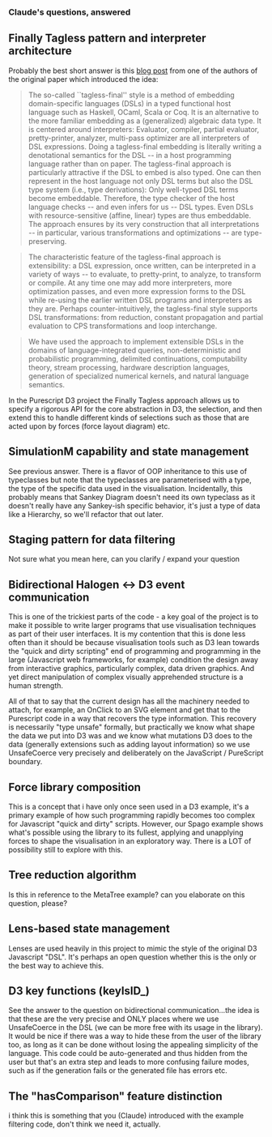 ### Claude's questions, answered

## Finally Tagless pattern and interpreter architecture
Probably the best short answer is this [blog post](https://okmij.org/ftp/tagless-final/) from one of the authors of the original paper which introduced the idea: 

> The so-called ``tagless-final'' style is a method of embedding domain-specific languages (DSLs) in a typed functional host language such as Haskell, OCaml, Scala or Coq. It is an alternative to the more familiar embedding as a (generalized) algebraic data type. It is centered around interpreters: Evaluator, compiler, partial evaluator, pretty-printer, analyzer, multi-pass optimizer are all interpreters of DSL expressions. Doing a tagless-final embedding is literally writing a denotational semantics for the DSL -- in a host programming language rather than on paper.
The tagless-final approach is particularly attractive if the DSL to embed is also typed. One can then represent in the host language not only DSL terms but also the DSL type system (i.e., type derivations): Only well-typed DSL terms become embeddable. Therefore, the type checker of the host language checks -- and even infers for us -- DSL types. Even DSLs with resource-sensitive (affine, linear) types are thus embeddable. The approach ensures by its very construction that all interpretations -- in particular, various transformations and optimizations -- are type-preserving.

> The characteristic feature of the tagless-final approach is extensibility: a DSL expression, once written, can be interpreted in a variety of ways -- to evaluate, to pretty-print, to analyze, to transform or compile. At any time one may add more interpreters, more optimization passes, and even more expression forms to the DSL while re-using the earlier written DSL programs and interpreters as they are. Perhaps counter-intuitively, the tagless-final style supports DSL transformations: from reduction, constant propagation and partial evaluation to CPS transformations and loop interchange.

> We have used the approach to implement extensible DSLs in the domains of language-integrated queries, non-deterministic and probabilistic programming, delimited continuations, computability theory, stream processing, hardware description languages, generation of specialized numerical kernels, and natural language semantics.

In the Purescript D3 project the Finally Tagless approach allows us to specify a rigorous API for the core abstraction in D3, the selection, and then extend this to handle different kinds of selections such as those that are acted upon by forces (force layout diagram) etc. 

## SimulationM capability and state management

See previous answer. There is a flavor of OOP inheritance to this use of typeclasses but note that the typeclasses are parameterised with a type, the type of the specific data used in the visualisation. Incidentally, this probably means that Sankey Diagram doesn't need its own typeclass as it doesn't really have any Sankey-ish specific behavior, it's just a type of data like a Hierarchy, so we'll refactor that out later.

## Staging pattern for data filtering

Not sure what you mean here, can you clarify / expand your question


## Bidirectional Halogen ↔ D3 event communication

This is one of the trickiest parts of the code - a key goal of the project is to make it possible to write larger programs that use visualisation techniques as part of their user interfaces. It is my contention that this is done less often than it should be because visualisation tools such as D3 lean towards the "quick and dirty scripting" end of programming and programming in the large (Javascript web frameworks, for example) condition the design away from interactive graphics, particularly complex, data driven graphics. And yet direct manipulation of complex visually apprehended structure is a human strength.

All of that to say that the current design has all the machinery needed to attach, for example, an OnClick to an SVG element and get that to the Purescript code in a way that recovers the type information. This recovery is necessarily "type unsafe" formally, but practically we know what shape the data we put into D3 was and we know what mutations D3 does to the data (generally extensions such as adding layout information) so we use UnsafeCoerce very precisely and deliberately on the JavaScript / PureScript boundary.


## Force library composition

This is a concept that i have only once seen used in a D3 example, it's a primary example of how such programming rapidly becomes too complex for Javascript "quick and dirty" scripts. However, our Spago example shows what's possible using the library to its fullest, applying and unapplying forces to shape the visualisation in an exploratory way. There is a LOT of possibility still to explore with this.


## Tree reduction algorithm

Is this in reference to the MetaTree example? can you elaborate on this question, please?

## Lens-based state management

Lenses are used heavily in this project to mimic the style of the original D3 Javascript "DSL". It's perhaps an open question whether this is the only or the best way to achieve this. 

## D3 key functions (keyIsID_)

See the answer to the question on bidirectional communication...the idea is that these are the very precise and ONLY places where we use UnsafeCoerce in the DSL (we can be more free with its usage in the library). It would be nice if there was a way to hide these from the user of the library too, as long as it can be done without losing the appealing simplicity of the language. This code could be auto-generated and thus hidden from the user but that's an extra step and leads to more confusing failure modes, such as if the generation fails or the generated file has errors etc. 


## The "hasComparison" feature distinction

i think this is something that you (Claude) introduced with the example filtering code, don't think we need it, actually.